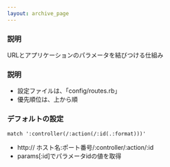 ```yaml
---
layout: archive_page
---
```

### 説明
URLとアプリケーションのパラメータを結びつける仕組み

### 説明
* 設定ファイルは、「config/routes.rb」
* 優先順位は、上から順

### デフォルトの設定
    match ':controller(/:action(/:id(.:format)))'

* http:// ホスト名:ポート番号/:controller/:action/:id
* params[:id]でパラメータidの値を取得